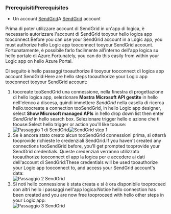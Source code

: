 ### <a name="prerequisites"></a><span data-ttu-id="e3f8b-101">Prerequisiti</span><span class="sxs-lookup"><span data-stu-id="e3f8b-101">Prerequisites</span></span>
* <span data-ttu-id="e3f8b-102">Un account [SendGrid](https://www.SendGrid.com/)</span><span class="sxs-lookup"><span data-stu-id="e3f8b-102">A [SendGrid](https://www.SendGrid.com/) account</span></span> 

<span data-ttu-id="e3f8b-103">Prima di poter utilizzare account di SendGrid in un'app di logica, è necessario autorizzare l'account di SendGrid tooyour hello logica app tooconnect.</span><span class="sxs-lookup"><span data-stu-id="e3f8b-103">Before you can use your SendGrid account in a Logic app, you must authorize hello Logic app tooconnect tooyour SendGrid account.</span></span> <span data-ttu-id="e3f8b-104">Fortunatamente, è possibile farlo facilmente all'interno dell'app logica su hello portale di Azure.</span><span class="sxs-lookup"><span data-stu-id="e3f8b-104">Fortunately, you can do this easily from within your Logic app on hello Azure Portal.</span></span> 

<span data-ttu-id="e3f8b-105">Di seguito è hello passaggi tooauthorize il tooyour tooconnect di logica app account SendGrid:</span><span class="sxs-lookup"><span data-stu-id="e3f8b-105">Here are hello steps tooauthorize your Logic app tooconnect tooyour SendGrid account:</span></span>

1. <span data-ttu-id="e3f8b-106">toocreate tooSendGrid una connessione, nella finestra di progettazione di hello logica app, selezionare **Mostra Microsoft API gestite** in hello nell'elenco a discesa, quindi immettere *SendGrid* nella casella di ricerca hello.</span><span class="sxs-lookup"><span data-stu-id="e3f8b-106">toocreate a connection tooSendGrid, in hello Logic app designer, select **Show Microsoft managed APIs** in hello drop down list then enter *SendGrid* in hello search box.</span></span> <span data-ttu-id="e3f8b-107">Selezionare trigger hello o azione che ti toouse:</span><span class="sxs-lookup"><span data-stu-id="e3f8b-107">Select hello trigger or action you'll like toouse:</span></span>  
   <span data-ttu-id="e3f8b-108">![Passaggio 1 di SendGrid](./media/connectors-create-api-sendgrid/sendgrid-1.png)</span><span class="sxs-lookup"><span data-stu-id="e3f8b-108">![SendGrid step 1](./media/connectors-create-api-sendgrid/sendgrid-1.png)</span></span>
2. <span data-ttu-id="e3f8b-109">Se è ancora stato creato alcun tooSendGrid connessioni prima, si otterrà tooprovide richieste le credenziali SendGrid.</span><span class="sxs-lookup"><span data-stu-id="e3f8b-109">If you haven't created any connections tooSendGrid before, you'll get prompted tooprovide your SendGrid credentials.</span></span> <span data-ttu-id="e3f8b-110">Queste credenziali verranno utilizzato tooauthorize tooconnect di app la logica per e accedere ai dati dell'account di SendGrid:</span><span class="sxs-lookup"><span data-stu-id="e3f8b-110">These credentials will be used tooauthorize your Logic app tooconnect to, and access your SendGrid account's data:</span></span>  
   ![Passaggio 2 SendGrid](./media/connectors-create-api-sendgrid/sendgrid-2.png)
3. <span data-ttu-id="e3f8b-112">Si noti hello connessione è stata creata e si è ora disponibile tooproceed con altri hello i passaggi nell'app logica:</span><span class="sxs-lookup"><span data-stu-id="e3f8b-112">Notice hello connection has been created and you are now free tooproceed with hello other steps in your Logic app:</span></span>  
   ![Passaggio 3 SendGrid](./media/connectors-create-api-sendgrid/sendgrid-3.png)   


